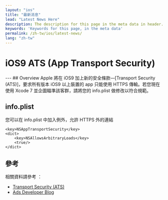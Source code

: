 ```yaml
---
layout: "ios"
title: "最新消息"
lead: "Latest News Here"
description: The description for this page in the meta data in header.
keywords: 'Keywords for this page, in the meta data'
permalink: /zh-tw/ios/latest-news/
lang: "zh-tw"
---
```

<h1 id="iosATS">
iOS9 ATS (App Transport Security)</h1>
---
## Overview
Apple 將在 iOS9 加上新的安全條款—[Transport Security
(ATS)]，要求所有版本 iOS9 以上裝置的 app 只能使用 HTTPS
傳輸。若您現在使用 Xcode 7 並企圖瞄準該客群，請將您的 info.plist
做修改以符合規範。


## info.plist
您可以在 info.plist 中加入例外，允許 HTTPS 外的連結

    <key>NSAppTransportSecurity</key>
    <dict>
        <key>NSAllowsArbitraryLoads</key>
        <true/>
    </dict>


## 參考
相關資料請參考 ：

- [Transport Security (ATS)]
- [Ads Developer Blog]


[Transport Security (ATS)]: https://developer.apple.com/library/prerelease/ios/technotes/App-Transport-Security-Technote/|App
[Ads Developer Blog]: http://googleadsdeveloper.blogspot.tw/2015/08/handling-app-transport-security-in-ios-9.html|Google
